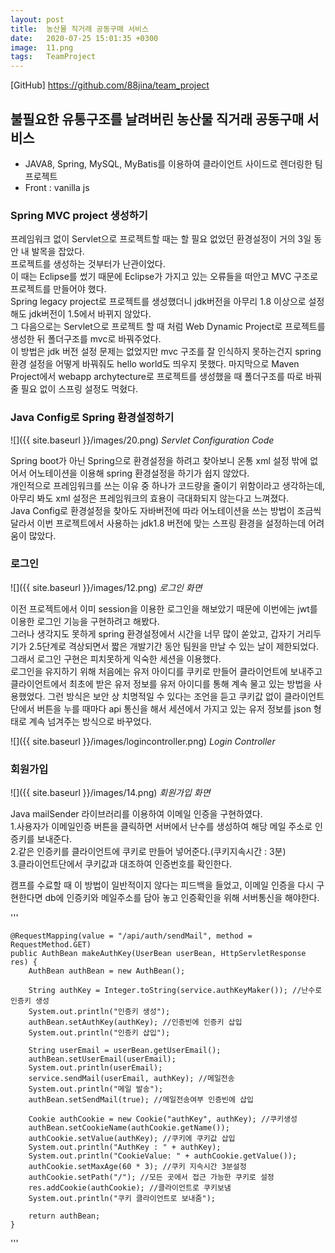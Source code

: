 ```yaml
---
layout: post
title:  농산물 직거래 공동구매 서비스 
date:   2020-07-25 15:01:35 +0300
image:  11.png
tags:   TeamProject
---
```


[GitHub] <https://github.com/88jina/team_project>

## 불필요한 유통구조를 날려버린 농산물 직거래 공동구매 서비스


+ JAVA8, Spring, MySQL, MyBatis를 이용하여 클라이언트 사이드로 렌더링한 팀 프로젝트
+ Front : vanilla js


### Spring MVC project 생성하기    


프레임워크 없이 Servlet으로 프로젝트할 때는 할 필요 없었던 환경설정이 거의 3일 동안 내 발목을 잡았다.  
프로젝트를 생성하는 것부터가 난관이었다.  
이 때는 Eclipse를 썼기 때문에 Eclipse가 가지고 있는 오류들을 떠안고 MVC 구조로 프로젝트를 만들어야 했다.    
Spring legacy project로 프로젝트를 생성했더니 jdk버전을 아무리 1.8 이상으로 설정해도 jdk버전이 1.5에서 바뀌지 않았다.  
그 다음으로는 Servlet으로 프로젝트 할 때 처럼 Web Dynamic Project로 프로젝트를 생성한 뒤 폴더구조를 mvc로 바꿔주었다.  
이 방법은 jdk 버전 설정 문제는 없었지만 mvc 구조를 잘 인식하지 못하는건지 spring 환경 설정을 어떻게 바꿔줘도 hello world도 띄우지 못했다.
마지막으로 Maven Project에서 webapp archytecture로 프로젝트를 생성했을 때 폴더구조를 따로 바꿔줄 필요 없이 스프링 설정도 먹혔다.


### Java Config로 Spring 환경설정하기

![]({{ site.baseurl }}/images/20.png)
*Servlet Configuration Code*

Spring boot가 아닌 Spring으로 환경설정을 하려고 찾아보니 온통 xml 설정 밖에 없어서 어노테이션을 이용해 spring 환경설정을 하기가 쉽지 않았다.  
개인적으로 프레임워크를 쓰는 이유 중 하나가 코드량을 줄이기 위함이라고 생각하는데, 아무리 봐도 xml 설정은 프레임워크의 효용이 극대화되지 않는다고 느껴졌다.  
Java Config로 환경설정을 찾아도 자바버전에 따라 어노테이션을 쓰는 방법이 조금씩 달라서 이번 프로젝트에서 사용하는 jdk1.8 버전에 맞는 스프링 환경을 설정하는데 어려움이 많았다.  

### 로그인

![]({{ site.baseurl }}/images/12.png)
*로그인 화면*

이전 프로젝트에서 이미 session을 이용한 로그인을 해보았기 때문에 이번에는 jwt를 이용한 로그인 기능을 구현하려고 해봤다.  
그러나 생각지도 못하게 spring 환경설정에서 시간을 너무 많이 쏟았고, 갑자기 거리두기가 2.5단계로 격상되면서 짧은 개발기간 동안 팀원을 만날 수 있는 날이 제한되었다.  
그래서 로그인 구현은 피치못하게 익숙한 세션을 이용했다.  
로그인을 유지하기 위해 처음에는 유저 아이디를 쿠키로 만들어 클라이언트에 보내주고 클라이언트에서 최초에 받은 유저 정보를 유저 아이디를 통해 계속 물고 있는 방법을 사용했었다.
그런 방식은 보안 상 치명적일 수 있다는 조언을 듣고 쿠키값 없이 클라이언트단에서 버튼을 누를 때마다 api 통신을 해서 세션에서 가지고 있는 유저 정보를 json 형태로 계속 넘겨주는 방식으로 바꾸었다.    


![]({{ site.baseurl }}/images/logincontroller.png)
*Login Controller*


### 회원가입

![]({{ site.baseurl }}/images/14.png)
*회원가입 화면*

Java mailSender 라이브러리를 이용하여 이메일 인증을 구현하였다.    
1.사용자가 이메일인증 버튼을 클릭하면 서버에서 난수를 생성하여 해당 메일 주소로 인증키를 보내준다.  
2.같은 인증키를 클라이언트에 쿠키로 만들어 넣어준다.(쿠키지속시간 : 3분)  
3.클라이언트단에서 쿠키값과 대조하여 인증번호를 확인한다.    

캠프를 수료할 때 이 방법이 일반적이지 않다는 피드백을 들었고, 이메일 인증을 다시 구현한다면 db에 인증키와 메일주소를 담아 놓고 인증확인을 위해 서버통신을 해야한다.

'''

    @RequestMapping(value = "/api/auth/sendMail", method = RequestMethod.GET)
    public AuthBean makeAuthKey(UserBean userBean, HttpServletResponse res) {
        AuthBean authBean = new AuthBean();

        String authKey = Integer.toString(service.authKeyMaker()); //난수로 인증키 생성
        System.out.println("인증키 생성");
        authBean.setAuthKey(authKey); //인증빈에 인증키 삽입
        System.out.println("인증키 삽입");

        String userEmail = userBean.getUserEmail();
        authBean.setUserEmail(userEmail);
        System.out.println(userEmail);
        service.sendMail(userEmail, authKey); //메일전송
        System.out.println("메일 발송");
        authBean.setSendMail(true); //메일전송여부 인증빈에 삽입

        Cookie authCookie = new Cookie("authKey", authKey); //쿠키생성
        authBean.setCookieName(authCookie.getName());
        authCookie.setValue(authKey); //쿠키에 쿠키값 삽입
        System.out.println("AuthKey : " + authKey);
        System.out.println("CookieValue: " + authCookie.getValue());
        authCookie.setMaxAge(60 * 3); //쿠키 지속시간 3분설정
        authCookie.setPath("/"); //모든 곳에서 접근 가능한 쿠키로 설정
        res.addCookie(authCookie); //클라이언트로 쿠키보냄
        System.out.println("쿠키 클라이언트로 보내줌");

        return authBean;
    }
'''

